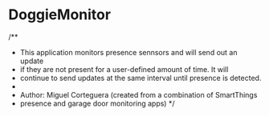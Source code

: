 DoggieMonitor
=============
/**
 *  This application monitors presence sennsors and will send out an update
 *	if they are not present for a user-defined amount of time.  It will 
 *	continue to send updates at the same interval until presence is detected.
 *
 *  Author: Miguel Corteguera (created from a combination of SmartThings
 *	presence and garage door monitoring apps)
 */
